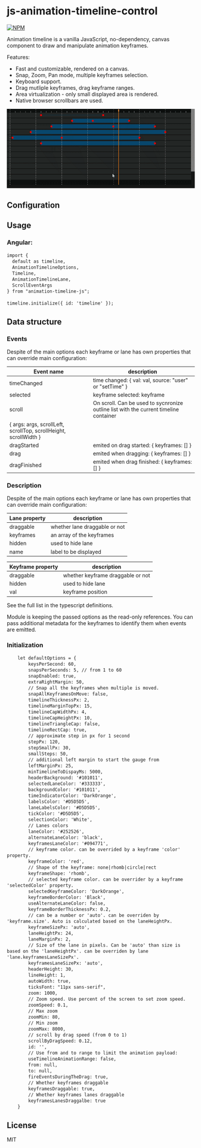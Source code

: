 # js-animation-timeline-control

[![NPM](https://nodei.co/npm/animation-timeline-js.png)](https://nodei.co/npm/animation-timeline-js/)

Animation timeline is a vanilla JavaScript, no-dependency, canvas component to draw and manipulate animation keyframes.

Features:

- Fast and customizable, rendered on a canvas.
- Snap, Zoom, Pan mode, multiple keyframes selection.
- Keyboard support.
- Drag mutliple keyframes, drag keyframe ranges.
- Area virtualization - only small displayed area is rendered.
- Native browser scrollbars are used.

![gif preview](demo/timeline-demo.gif)

## Configuration
## Usage

### Angular:
```
import {
  default as timeline,
  AnimationTimelineOptions,
  Timeline,
  AnimationTimelineLane,
  ScrollEventArgs
} from "animation-timeline-js";

timeline.initialize({ id: 'timeline' });
```

## Data structure

### Events

Despite of the main options each keyframe or lane has own properties that can override main configuration:

| Event name    | description                   |
| ------------- | ----------------------------- |
| timeChanged   			| time changed:  { val: val, source: "user" or "setTime" } |
| selected     				| keyframe selected: keyframe   							|
| scroll     				| On scroll. Can be used to sycnronize outline list with the current timeline container 
{  args: args, scrollLeft, scrollTop, scrollHeight, scrollWidth }|
| dragStarted               | emited on drag started: { keyframes: [] }            |
| drag                      | emited when dragging: { keyframes: [] }        	|
| dragFinished              | emited when drag finished: { keyframes: [] }      	|


### Description

Despite of the main options each keyframe or lane has own properties that can override main configuration:

| Lane property | description                   |
| ------------- | ----------------------------- |
| draggable     | whether lane draggable or not |
| keyframes     | an array of the keyframes     |
| hidden        | used to hide lane             |
| name          | label to be displayed         |

| Keyframe property | description                       |
| ----------------- | --------------------------------- |
| draggable         | whether keyframe draggable or not |
| hidden            | used to hide lane                 |
| val               | keyframe position                 |

See the full list in the typescript definitions.

Module is keeping the passed options as the read-only references.
You can pass additional metadata for the keyframes to identify them when events are emitted.

### Initialization
```
	let defaultOptions = {
		keysPerSecond: 60,
		snapsPerSeconds: 5, // from 1 to 60
		snapEnabled: true,
		extraRightMargin: 50,
		// Snap all the keyframes when multiple is moved.
		snapAllKeyframesOnMove: false,
		timelineThicknessPx: 2,
		timelineMarginTopPx: 15,
		timelineCapWidthPx: 4,
		timelineCapHeightPx: 10,
		timelineTriangleCap: false,
		timelineRectCap: true,
		// approximate step in px for 1 second 
		stepPx: 120,
		stepSmallPx: 30,
		smallSteps: 50,
		// additional left margin to start the gauge from
		leftMarginPx: 25,
		minTimelineToDispayMs: 5000,
		headerBackground: '#101011',
		selectedLaneColor: '#333333',
		backgroundColor: '#101011',
		timeIndicatorColor: 'DarkOrange',
		labelsColor: '#D5D5D5',
		laneLabelsColor: '#D5D5D5',
		tickColor: '#D5D5D5',
		selectionColor: 'White',
		// Lanes colors
		laneColor: '#252526', 
		alternateLaneColor: 'black',
		keyframesLaneColor: '#094771',
		// keyframe color. can be overrided by a keyframe 'color' property.
		keyframeColor: 'red',
		// Shape of the keyframe: none|rhomb|circle|rect
		keyframeShape: 'rhomb',
		// selected keyframe color. can be overrider by a keyframe 'selectedColor' property.
		selectedKeyframeColor: 'DarkOrange',
		keyframeBorderColor: 'Black',
		useAlternateLaneColor: false,
		keyframeBorderThicknessPx: 0.2,
		// can be a number or 'auto'. can be overriden by 'keyframe.size'. Auto is calculated based on the laneHeightPx.
		keyframeSizePx: 'auto',
		laneHeightPx: 24,
		laneMarginPx: 2,
		// Size of the lane in pixels. Can be 'auto' than size is based on the 'laneHeightPx'. can be overriden by lane 'lane.keyframesLaneSizePx'. 
		keyframesLaneSizePx: 'auto',
		headerHeight: 30,
		lineHeight: 1,
		autoWidth: true,
		ticksFont: "11px sans-serif",
		zoom: 1000,
		// Zoom speed. Use percent of the screen to set zoom speed. 
		zoomSpeed: 0.1,
		// Max zoom
		zoomMin: 80,
		// Min zoom
		zoomMax: 8000,
		// scroll by drag speed (from 0 to 1)
		scrollByDragSpeed: 0.12,
		id: '',
		// Use from and to range to limit the animation payload: 
		useTimelineAnimationRange: false,
		from: null,
		to: null,
		fireEventsDuringTheDrag: true,
		// Whether keyframes draggable
		keyframesDraggable: true,
		// Whether keyframes lanes draggable
		keyframesLanesDraggalbe: true
	}
```

## License

MIT
